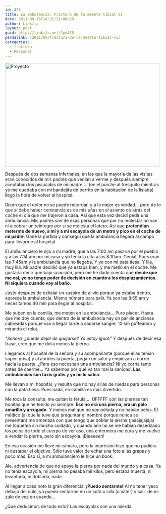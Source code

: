 ```yaml
---
id: 478
title: La ambulancia. Fractura de la meseta tibial VI
date: 2011-09-16T14:21:21+00:00
author: Linkita
layout: post
guid: http://linkita.net/?p=478
permalink: /2011/09/fractura-de-la-meseta-tibial-vi/
categories:
  - fractura
  - Personal
---
```

[<img src="http://farm7.static.flickr.com/6074/6099400008_fef4d3ea27.jpg" alt="Proyecto" width="500" height="334" />](http://www.flickr.com/photos/linkita/6099400008/ "Proyecto by Linkita, on Flickr")

Después de dos semanas infernales, en las que la mayoría de las visitas eran conocidos de mis padres que venían a verme y después siempre aceptaban los piscolabis de mi madre&#8230;. (en el porche al fresquito mientras yo me quedaba con mi bandejita de perrito en la habitación de la lisiada) llegó la hora de volver al hospital.

Dicen que el dolor no se puede recordar, y a lo mejor es verdad&#8230; pero de lo que sí debe haber constancia es de mis uñas en el asiento de atrás del coche el día que me trajeron a casa. Así que esta vez decidí pedir una ambulancia. Mis padres son de esas personas que por no molestar no van ni a cobrar un reintegro por si se molesta el lotero. Así que **pretendían meterme de nuevo, a mí y a mi escayola de un metro y pico en el coche de mi padre**. Gané la partida y conseguí que la ambulancia llegara al campo para llevarme al hospital.

El ambulanciero le dijo a mi madre, que a las 7:00 am pasaría por el pueblo y a las 7:14 am por mi casa y yo tenía la cita a las 8:10am. Genial. Pues eran las 7:45am y la ambulancia que no llegaba. Y yo con mi pata tiesa. Y lila, muy lila. Mi padre decidió que ya estaba bien, y me metió en el coche. Me gustaría decir que bajo coacción, pero me he dado cuenta que **desde que me caí, yo no tengo poder de decisión en cuanto a los desplazamientos. Ni siquiera cuando voy al baño.**

Justo después de exhalar un suspiro de alivio porque ya estaba dentro, aparece la ambulancia. Mismo número para salir. Ya son las 8:55 am y necesitamos 40 min para llegar al hospital.

Me suben en la camilla, me meten en la ambulancia&#8230; Puro placer. Hasta que me doy cuenta, que dentro de la ambulancia hay un par de ancianas cabreadas porque van a llegar tarde a sacarse sangre. 10 km puffeando y mirando el reloj.

_&#8220;Señora, ¿puede dejar de quejarse? Yo estoy igual.&#8221;_ Y después de decir esa frase, creo que me dolía menos la pierna.

Llegamos al hospital de la señora y su acompañante (porque ellas tenían super-prisa) y al abrirles la puerta, pegan un salto y empiezan a correr hacia la puerta. ¿Para eso necesitan una ambulancia? Ni yo corría tanto antes de caerme&#8230; Ya sabemos por qué va tan mal la sanidad. **Las ambulancias son taxis gratis y yo no lo sabía.**

Me llevan a mi hospital, y resulta que no hay sillas de ruedas para personas con la pata tiesa. Pues nada, en camilla es más divertido.

Me toca la consulta, me quitan la férula&#8230;. UFFFFF con las piernas tan bonitas que he tenido yo siempre. **Eso no era una pierna, era un palo amarillo y arrugado.** Y menos mal que no soy peluda y no habían pelos. El médico (al que le tuve que preguntar el nombre porque nunca se presentan) me amenaza con que tengo que doblar la pierna (jaaajajajaja) me toquetea sin mucho cuidado, y cuando aún no se me habían deserizado los pelos de todo el cuerpo de ver eso, una enfermera me cura y me vuelve a vendar la pierna, pero sin escayola. ¡Bieeeeen!

En esa ocasión me llevé mi cámara, pero la impresión hizo que no pudiera ni destapar el objetivo. Sólo tuve valor de echar una foto a las grapas y poco más. Eso sí, a mi ambulanciero le hice un book.

Ale, advertencia de que no apoye la pierna por nada del mundo y a casa. Ya no tenía escayola, mi pierna no pesaba mil kilos, pero estaba muerta, ni levantarla, ni doblarla, nada.

Al llegar a casa noto la gran diferencia: **¡Puedo sentarme!** Al no tener yeso debajo del culo, ya puedo sentarme en un sofá o silla (o váter) y salir de mi zulo de vez en cuando&#8230;

¿Qué deducimos de todo esto? Las escayolas son una mierda.